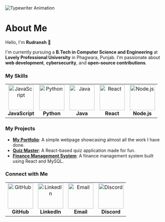 <img src="https://images-wixmp-ed30a86b8c4ca887773594c2.wixmp.com/f/c83c004e-1370-4756-88e5-4071de797088/de0dib6-0d584820-45d9-49c8-a54d-a33b98ac8372.gif?token=eyJ0eXAiOiJKV1QiLCJhbGciOiJIUzI1NiJ9.eyJzdWIiOiJ1cm46YXBwOjdlMGQxODg5ODIyNjQzNzNhNWYwZDQxNWVhMGQyNmUwIiwiaXNzIjoidXJuOmFwcDo3ZTBkMTg4OTgyMjY0MzczYTVmMGQ0MTVlYTBkMjZlMCIsIm9iaiI6W1t7InBhdGgiOiJcL2ZcL2M4M2MwMDRlLTEzNzAtNDc1Ni04OGU1LTQwNzFkZTc5NzA4OFwvZGUwZGliNi0wZDU4NDgyMC00NWQ5LTQ5YzgtYTU0ZC1hMzNiOThhYzgzNzIuZ2lmIn1dXSwiYXVkIjpbInVybjpzZXJ2aWNlOmZpbGUuZG93bmxvYWQiXX0.oIKwFOK9Aqd8E2YOv8KDWQoSyNhyM_7E6T34Td20ZKE" alt="Typewriter Animation" />

# About Me

Hello, I'm **Rudransh** 👋

I'm currently pursuing a **B.Tech in Computer Science and Engineering** at **Lovely Professional University** in Phagwara, Punjab. I'm passionate about **web development**, **cybersecurity**, and **open-source contributions**.

### My Skills

<table align="center">
  <tr>
    <td style="text-align: center;">
      <img src="https://gitconnected.com/public/images/tutorials/svg/javascript.svg" alt="JavaScript" width='80'/><br />
      <strong>JavaScript</strong>
    </td>
    <td style="text-align: center;">
      <img src="https://technostacks.com/wp-content/uploads/2021/01/python-2038870-1720083.png" alt="Python" height='80'/><br />
      <strong>Python</strong>
    </td>
    <td style="text-align: center;">
      <img src="https://cdn-icons-png.flaticon.com/256/226/226777.png" alt="Java" height='80'/><br />
      <strong>Java</strong>
    </td>
    <td style="text-align: center;">
      <img src="https://files.readme.io/320345b-React_Logo_256x256.png" alt="React" height='80' /><br />
      <strong>React</strong>
    </td>
    <td style="text-align: center;">
      <img src="https://chris-noring.gallerycdn.vsassets.io/extensions/chris-noring/node-snippets/1.3.3/1636325666317/Microsoft.VisualStudio.Services.Icons.Default" alt="Node.js" height='80'/><br />
      <strong>Node.js</strong>
    </td>
  </tr>
</table>

### My Projects
- **[My Portfolio](https://rudraksha007.github.io)**: A simple webpage showcasing almost all the work I have done.
- **[Quiz Master](https://github.com/rudraksha007/Quiz)**: A React-based quiz application made for fun.
- **[Finance Management System](https://github.com/rudraksha007/ExpenseManager)**: A finance management system built using React and MySQL.

### Connect with Me

<table align="center">
  <tr>
    <td style="text-align: center;">
      <a href="https://github.com/rudraksha007/">
        <img src="https://www.freeiconspng.com/uploads/git-github-hub-icon-25.png" alt="GitHub" width="80"/>
      </a><br />
      <strong>GitHub</strong>
    </td>
    <td style="text-align: center;">
      <a href="https://www.linkedin.com/in/rudransh-9088572b6/">
        <img src="https://s3.privyr.com/assets/integrations/intlogo-256x256-linkedin.png" alt="LinkedIn" width="80"/>
      </a><br />
      <strong>LinkedIn</strong>
    </td>
    <td style="text-align: center;">
      <a href="mailto:rudraman.2805@gmail.com">
        <img src="https://cdn.pixabay.com/photo/2016/06/13/17/30/mail-1454734_1280.png" alt="Email" width="80"/>
      </a><br />
      <strong>Email</strong>
    </td>
    <td style="text-align: center;">
      <a href="https://discord.com/users/yourdiscordid">
        <img src="https://cdn.iconscout.com/icon/free/png-256/free-discord-logo-icon-download-in-svg-png-gif-file-formats--logos-pack-icons-1581238.png?f=webp&w=256" alt="Discord" width="80"/>
      </a><br />
      <strong>Discord</strong>
    </td>
  </tr>
</table>

<!--
**rudraksha007/rudraksha007** is a ✨ _special_ ✨ repository because its `README.md` (this file) appears on your GitHub profile.

Here are some ideas to get you started:

- 🔭 I’m currently working on ...
- 🌱 I’m currently learning ...
- 👯 I’m looking to collaborate on ...
- 🤔 I’m looking for help with ...
- 💬 Ask me about ...
- 📫 How to reach me: ...
- 😄 Pronouns: ...
- ⚡ Fun fact: ...
-->
